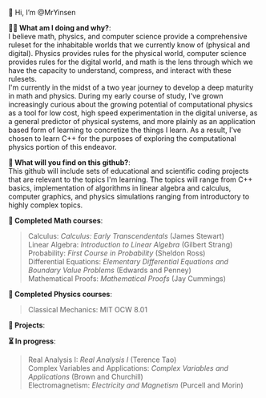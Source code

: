 👋 Hi, I’m @MrYinsen  
  
**🤷‍♂️ What am I doing and why?**:  
I believe math, physics, and computer science provide a comprehensive ruleset for the inhabitable worlds that we currently know of (physical and digital). Physics provides rules for the physical world, computer science provides rules for the digital world, and math is the lens through which we have the capacity to understand, compress, and interact with these rulesets.  
I'm currently in the midst of a two year journey to develop a deep maturity in math and physics. During my early course of study, I've grown increasingly curious about the growing potential of computational physics as a tool for low cost, high speed experimentation in the digital universe, as a general predictor of physical systems, and more plainly as an application based form of learning to concretize the things I learn. As a result, I've chosen to learn C++ for the purposes of exploring the computational physics portion of this endeavor.  
  
**👀 What will you find on this github?**:  
This github will include sets of educational and scientific coding projects that are relevant to the topics I'm learning. The topics will range from C++ basics, implementation of algorithms in linear algebra and calculus, computer graphics, and physics simulations ranging from introductory to highly complex topics. 
  
**🧮 Completed Math courses**:  
> Calculus: *Calculus: Early Transcendentals* (James Stewart)     
> Linear Algebra: *Introduction to Linear Algebra* (Gilbert Strang)  
> Probability: *First Course in Probability* (Sheldon Ross)    
> Differential Equations: *Elementary Differential Equations and Boundary Value Problems* (Edwards and Penney)  
> Mathematical Proofs: *Mathematical Proofs* (Jay Cummings)    

**🌠 Completed Physics courses**:  
> Classical Mechanics: MIT OCW 8.01   
  
**🚧 Projects**:
  
**⏳ In progress**:  
> Real Analysis I: *Real Analysis I* (Terence Tao)    
> Complex Variables and Applications: *Complex Variables and Applications* (Brown and Churchill)   
> Electromagnetism: *Electricity and Magnetism* (Purcell and Morin)  

<!---
MrYinsen/MrYinsen is a ✨ special ✨ repository because its `README.md` (this file) appears on your GitHub profile.
You can click the Preview link to take a look at your changes.
--->
